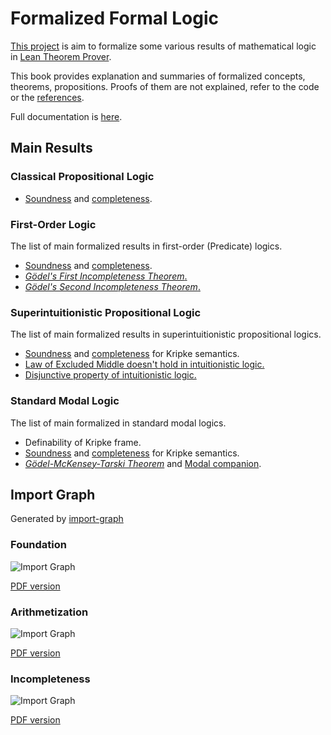 # Formalized Formal Logic

[This project](https://github.com/FormalizedFormalLogic/Foundation) is aim to formalize some various results of mathematical logic in [Lean Theorem Prover](https://lean-lang.org).

This book provides explanation and summaries of formalized concepts, theorems, propositions.
Proofs of them are not explained, refer to the code or the [references](./references.md).

Full documentation is [here](https://formalizedformallogic.github.io/Incompleteness/docs/).

## Main Results

### Classical Propositional Logic

- [Soundness][cpl-soundness] and [completeness][cpl-completeness].

[cpl-soundness]: https://formalizedformallogic.github.io/Foundation/docs/Logic/Propositional/Classical/Basic/Completeness.html#LO.Propositional.Classical.soundness
[cpl-completeness]: https://formalizedformallogic.github.io/Foundation/docs/Logic/Propositional/Classical/Basic/Completeness.html#LO.Propositional.Classical.completeness

### First-Order Logic

The list of main formalized results in first-order (Predicate) logics.

- [Soundness][fo-soundness] and [completeness][fo-completeness].
- [_Gödel's First Incompleteness Theorem_.][Goedel-I]
- [_Gödel's Second Incompleteness Theorem_.][Goedel-II]

[fo-soundness]: https://formalizedformallogic.github.io/Foundation/docs/Logic/FirstOrder/Basic/Soundness.html#LO.FirstOrder.soundness
[fo-completeness]: https://formalizedformallogic.github.io/Foundation/docs/Logic/FirstOrder/Completeness/Completeness.html#LO.FirstOrder.complete'
[Goedel-I]: ./first_order/goedel1.md
[Goedel-II]: ./first_order/goedel2.md

### Superintuitionistic Propositional Logic

The list of main formalized results in superintuitionistic propositional logics.

- [Soundness](./superntuitionistic/kripke_soundness.md) and [completeness](./superntuitionistic/kripke_completeness.md) for Kripke semantics.
- [Law of Excluded Middle doesn't hold in intuitionistic logic.](./superntuitionistic/reject_lem.md)
- [Disjunctive property of intuitionistic logic.](./superntuitionistic/dp.md)

### Standard Modal Logic

The list of main formalized in standard modal logics.

- Definability of Kripke frame.
- [Soundness](./standard_modal/kripke_soundness.md) and [completeness](./standard_modal/kripke_completeness.md) for Kripke semantics.
- [_Gödel-McKensey-Tarski Theorem_](./standard_modal/modal_companion.md#gödel-mckensey-tarski-theorem) and [Modal companion](./standard_modal/modal_companion.md#modal-companion-1).

## Import Graph

Generated by [import-graph](https://github.com/leanprover-community/import-graph)

### Foundation

![Import Graph](https://formalizedformallogic.github.io/Foundation/assets/import_graph/import_graph.png)

[PDF version](https://formalizedformallogic.github.io/Foundation/assets/import_graph/import_graph.pdf)

### Arithmetization

![Import Graph](https://formalizedformallogic.github.io/Arithmetization/assets/import_graph/import_graph.png)

[PDF version](https://formalizedformallogic.github.io/Arithmetization/assets/import_graph/import_graph.pdf)

### Incompleteness

![Import Graph](https://formalizedformallogic.github.io/Incompleteness/assets/import_graph/import_graph.png)

[PDF version](https://formalizedformallogic.github.io/Incompleteness/assets/import_graph/import_graph.pdf)